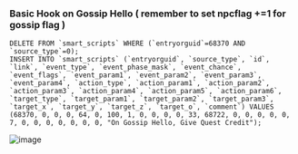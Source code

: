 ### Basic Hook on Gossip Hello ( remember to set npcflag +=1 for gossip flag )
```
DELETE FROM `smart_scripts` WHERE (`entryorguid`=68370 AND `source_type`=0);
INSERT INTO `smart_scripts` (`entryorguid`, `source_type`, `id`, `link`, `event_type`, `event_phase_mask`, `event_chance`, `event_flags`, `event_param1`, `event_param2`, `event_param3`, `event_param4`, `action_type`, `action_param1`, `action_param2`, `action_param3`, `action_param4`, `action_param5`, `action_param6`, `target_type`, `target_param1`, `target_param2`, `target_param3`, `target_x`, `target_y`, `target_z`, `target_o`, `comment`) VALUES 
(68370, 0, 0, 0, 64, 0, 100, 1, 0, 0, 0, 0, 33, 68722, 0, 0, 0, 0, 0, 7, 0, 0, 0, 0, 0, 0, 0, "On Gossip Hello, Give Quest Credit");
```
![image](https://user-images.githubusercontent.com/3434274/123000661-0e3ad500-d3da-11eb-9de7-dc1709fdae46.png)
